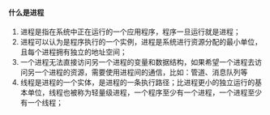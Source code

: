 #### 什么是进程

1) 进程是指在系统中正在运⾏的⼀个应⽤程序，程序⼀旦运⾏就是进程；
2) 进程可以认为是程序执⾏的⼀个实例，进程是系统进⾏资源分配的最⼩单位，且每个进程拥有独⽴的地址空间；
3) ⼀个进程⽆法直接访问另⼀个进程的变量和数据结构，如果希望⼀个进程去访问另⼀个进程的资源，需要使⽤进程间的通信，⽐如：管道、消息队列等
4) 线程是进程的⼀个实体，是进程的⼀条执⾏路径；⽐进程更⼩的独⽴运⾏的基本单位，线程也被称为轻量级进程，⼀个程序⾄少有⼀个进程，⼀个进程⾄少有⼀个线程；

#### 